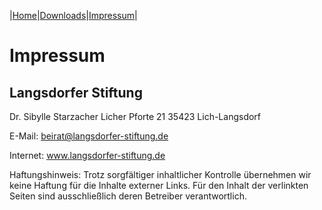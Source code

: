 |[Home](index.md)|[Downloads](downloads.md)|[Impressum](impressum.md)|

# Impressum

## Langsdorfer Stiftung
Dr. Sibylle Starzacher
Licher Pforte 21
35423 Lich-Langsdorf

E-Mail: beirat@langsdorfer-stiftung.de

Internet: www.langsdorfer-stiftung.de


Haftungshinweis: Trotz sorgfältiger inhaltlicher Kontrolle übernehmen wir keine Haftung für die Inhalte externer Links. Für den Inhalt der verlinkten Seiten sind ausschließlich deren Betreiber verantwortlich.
